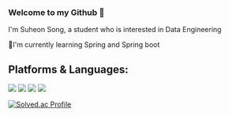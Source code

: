 ### Welcome to my Github 👋
I'm Suheon Song, a student who is interested in Data Engineering

🌱I'm currently learning Spring and Spring boot

## Platforms & Languages:

<img src="https://img.shields.io/badge/C++-00599C?style=flat-square&logo=Android&logoColor=white"/>
<img src="https://img.shields.io/badge/Pyhton-3776AB?style=flat-square&logo=Android&logoColor=white"/>
<img src="https://img.shields.io/badge/Java-007396?style=flat-square&logo=Android&logoColor=white"/>
<img src="https://img.shields.io/badge/JavaSvript-F7DF1E?style=flat-square&logo=Android&logoColor=white"/>


[![Solved.ac Profile](http://mazassumnida.wtf/api/v2/generate_badge?boj=songsuheon97)](https://solved.ac/songsuheon97/)
